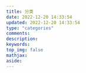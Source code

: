 ```yaml
---
title: 分类
date: 2022-12-20 14:33:54
updated: 2022-12-20 14:33:54
type: "categories"
comments:
description:
keywords:
top_img: false
mathjax:
aside:
---
```

